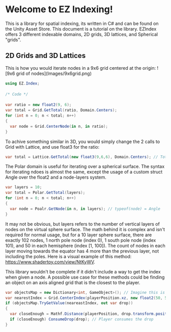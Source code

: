 <h1>Welcome to EZ Indexing!</h1>
This is a library for spatial indexing, its written in C# and can be found on the Unity Asset Store. This document is a tutorial on the library. EZIndex offers 3 different indexable domains, 2D grids, 3D lattices, and Spherical "grids". 

<h2>2D Grids and 3D Lattices</h2>
This is how you would iterate nodes in a 9x6 grid centered at the origin: ![9x6 grid of nodes](Images/9x6grid.png)

```C#
using EZ.Index;

/* Code */

var ratio = new float2(9, 6);
var total = Grid.GetTotal(ratio, Domain.Centers);
for (int n = 0; n < total; n++)
{
  var node = Grid.CenterNode(in n, in ratio);
}
```
To achive something similar in 3D, you would simply change the 2 calls to Grid with Lattice, and use float3 for the ratio:
```C#
var total = Lattice.GetTotal(new float3(9,6,6), Domain.Centers); // Total nodes in a 5x5x5 centered grid
```


The Polar domain is useful for iterating over a spherical surface. The syntax for iterating ndoes is almost the same, except the usage of a custom struct Angle over the float2 and a node-layers system.
```C#
var layers = 10;
var total = Polar.GetTotal(layers);
for (int n = 0; n < total; n++)
{
  var node = Poalr.GetNode(in n, in layers); // typeof(node) = Angle
}
```
It may not be obvious, but layers refers to the number of vertical layers of nodes on the virtual sphere surface. The math behind it is complex and isn't required for normal usage, but for a 10 layer sphere surface, there are exactly 102 nodes, 1 north pole node (index 0), 1 south pole node (index 101), and 50 in each hemisphere (index [1, 100]). The count of nodes in each layer moving towards the equator has 4 more than the previous layer, not including the poles. Here is a visual example of this method: https://www.shadertoy.com/view/NtKyWV.

This library wouldn't be complete if it didn't include a way to get the index when given a node. A possible use case for these methods could be finding an object on an axis aligned grid that is the closest to the player.
```C#
var objectsMap = new Dictionary<int, GameObject>(); // Imagine this is filled with indices of nodes that contain healthdrops
var nearestIndex = Grid.CenterIndex(playerPosition.xz, new float2(50, 50)); // Assume 50x50 centered grid playerPosition is defined
if (objectsMap.TryGetValue(neareastIndex, out var drop))
{
  var closeEnough = Mathf.Distance(playerPosition, drop.transform.position) <= 1; // Distance between the healthdrop and player is <= 1
  if (closeEnough) ConsumeDrop(drop); // Player consumes the drop
}
```
